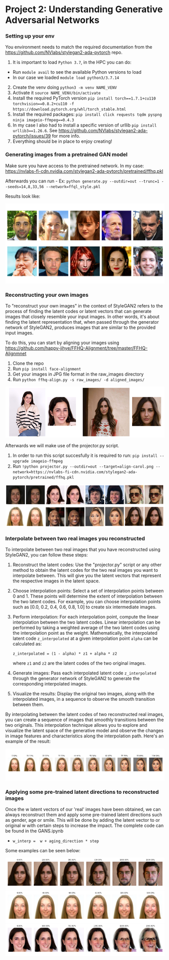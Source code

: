 # Project 2: Understanding Generative Adversarial Networks
### Setting up your env
You environment needs to match the required documentation from the https://github.com/NVlabs/stylegan2-ada-pytorch repo.
1. It is important to load `Python 3.7`, in the HPC you can do:
- Run `module avail` to see the available Python versions to load
- In our case we loaded `module load python3/3.7.14`
2. Create the venv doing `python3 -m venv NAME_VENV`
3. Activate it `source NAME_VENV/bin/activate`
4. Install the required PyTorch version `pip install torch==1.7.1+cu110 torchvision==0.8.2+cu110 -f https://download.pytorch.org/whl/torch_stable.html`
5. Install the required packages: `pip install click requests tqdm pyspng ninja imageio-ffmpeg==0.4.3`
6. In my case I also had to install a specific version of urllib `pip install urllib3==1.26.6`. See https://github.com/NVlabs/stylegan2-ada-pytorch/issues/39 for more info.
7. Everything should be in place to enjoy creating!

### Generating images from a pretrained GAN model 
Make sure you have access to the pretrained network. In my case: https://nvlabs-fi-cdn.nvidia.com/stylegan2-ada-pytorch/pretrained/ffhq.pkl

Afterwards you can run - Ex: `python generate.py --outdir=out --trunc=1 --seeds=14,8,33,56 --network=ffql_style.pkl`

Results look like:

![generated_images](https://github.com/blclo/DeepLearningInComputerVision/blob/main/P2_Gans/images_poster/generated_random_faces.png)

### Reconstructing your own images
To "reconstruct your own images" in the context of StyleGAN2 refers to the process of finding the latent codes or latent vectors that can generate images that closely resemble your input images. In other words, it's about finding the latent representation that, when passed through the generator network of StyleGAN2, produces images that are similar to the provided input images.

To do this, you can start by aligning your images using https://github.com/happy-jihye/FFHQ-Alignment/tree/master/FFHQ-Alignmnet

1. Clone the repo
2. Run `pip install face-alignment`
3. Get your images in JPG file format in the raw_images directory
3. Run `python ffhq-align.py -s raw_images/ -d aligned_images/`

![aligned_images](https://github.com/blclo/DeepLearningInComputerVision/blob/main/P2_Gans/images_poster/aligned_image_example.png)

Afterwards we will make use of the projector.py script.
1. In order to run this script succesfully it is required to run:
`pip install --upgrade imageio-ffmpeg`
2. Run `!python projector.py --outdir=out --target=align-carol.png --network=https://nvlabs-fi-cdn.nvidia.com/stylegan2-ada-pytorch/pretrained/ffhq.pkl`

![projected_images](https://github.com/blclo/DeepLearningInComputerVision/blob/main/P2_Gans/images_poster/result_projector.png)

### Interpolate between two real images you reconstructed
To interpolate between two real images that you have reconstructed using StyleGAN2, you can follow these steps:

1. Reconstruct the latent codes: Use the "projector.py" script or any other method to obtain the latent codes for the two real images you want to interpolate between. This will give you the latent vectors that represent the respective images in the latent space.

2. Choose interpolation points: Select a set of interpolation points between 0 and 1. These points will determine the extent of interpolation between the two latent codes. For example, you can choose interpolation points such as [0.0, 0.2, 0.4, 0.6, 0.8, 1.0] to create six intermediate images.

3. Perform interpolation: For each interpolation point, compute the linear interpolation between the two latent codes. Linear interpolation can be performed by taking a weighted average of the two latent codes using the interpolation point as the weight. Mathematically, the interpolated latent code `z_interpolated` at a given interpolation point `alpha` can be calculated as:
   ```
   z_interpolated = (1 - alpha) * z1 + alpha * z2
   ```
   where `z1` and `z2` are the latent codes of the two original images.

4. Generate images: Pass each interpolated latent code `z_interpolated` through the generator network of StyleGAN2 to generate the corresponding interpolated images.

5. Visualize the results: Display the original two images, along with the interpolated images, in a sequence to observe the smooth transition between them.

By interpolating between the latent codes of two reconstructed real images, you can create a sequence of images that smoothly transitions between the two originals. This interpolation technique allows you to explore and visualize the latent space of the generative model and observe the changes in image features and characteristics along the interpolation path. Here's an example of the result:

![interpolated_images](https://github.com/blclo/DeepLearningInComputerVision/blob/main/P2_Gans/images_poster/interpolation.png)

### Applying some pre-trained latent directions to reconstructed images
Once the w latent vectors of our 'real' images have been obtained, we can always reconstruct them and apply some pre-trained latent directions such as gender, age or smile. This will be done by adding the latent vector to or original w with certain steps to increase the impact. The complete code can be found in the GANS.ipynb

- `w_interp =  w + aging_direction * step`

Some examples can be seen below:

![aging](https://github.com/blclo/DeepLearningInComputerVision/blob/main/P2_Gans/images_poster/gender_direction.png)
![gender](https://github.com/blclo/DeepLearningInComputerVision/blob/main/P2_Gans/images_poster/smile_direction.png)
![smile](https://github.com/blclo/DeepLearningInComputerVision/blob/main/P2_Gans/images_poster/aging_direction.png)